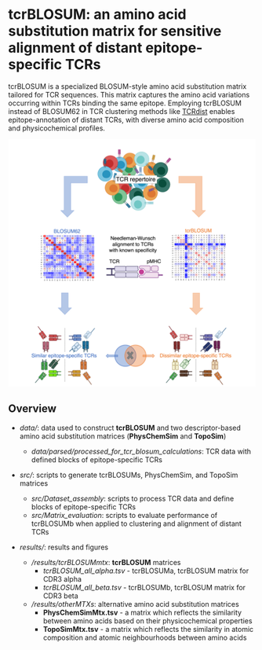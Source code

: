 # tcrBLOSUM: an amino acid substitution matrix for sensitive alignment of distant epitope-specific TCRs
tcrBLOSUM is a specialized BLOSUM-style amino acid substitution matrix tailored for TCR sequences. This matrix captures the amino acid variations occurring within TCRs binding the same epitope. Employing tcrBLOSUM instead of BLOSUM62 in TCR clustering methods like [TCRdist](https://github.com/kmayerb/tcrdist3) enables epitope-annotation of distant TCRs, with diverse amino acid composition and physicochemical profiles.

![Alt text](results/Figures/GraphAbstract.png?raw=true "graphical abstract")

[//]: # (<p align="center">)

[//]: # (  <img src="results/figures/graph_abstract.png" alt="graphical abstract" width="800" />)

[//]: # (</p>)

## Overview

- *data/*: data used to construct **tcrBLOSUM** and two descriptor-based amino acid substitution matrices (**PhysChemSim** and **TopoSim**)
  - *data/parsed/processed_for_tcr_blosum_calculations*: TCR data with defined blocks of epitope-specific TCRs

- *src/*: scripts to generate tcrBLOSUMs, PhysChemSim, and TopoSim matrices
  - *src/Dataset_assembly*: scripts to process TCR data and define blocks of epitope-specific TCRs
  - *src/Matrix_evaluation*: scripts to evaluate performance of tcrBLOSUMb when applied to clustering and alignment of distant TCRs

- *results/*: results and figures
  - */results/tcrBLOSUMmtx*: **tcrBLOSUM** matrices
    - *tcrBLOSUM_all_alpha.tsv* - tcrBLOSUMa, tcrBLOSUM matrix for CDR3 alpha
    - *tcrBLOSUM_all_beta.tsv* - tcrBLOSUMb, tcrBLOSUM matrix for CDR3 beta
  - */results/otherMTXs*: alternative amino acid substitution matrices
    - **PhysChemSimMtx.tsv** - a matrix which reflects the similarity between amino acids based on their physicochemical properties
    - **TopoSimMtx.tsv** - a matrix which reflects the similarity in atomic composition and atomic neighbourhoods between amino acids
